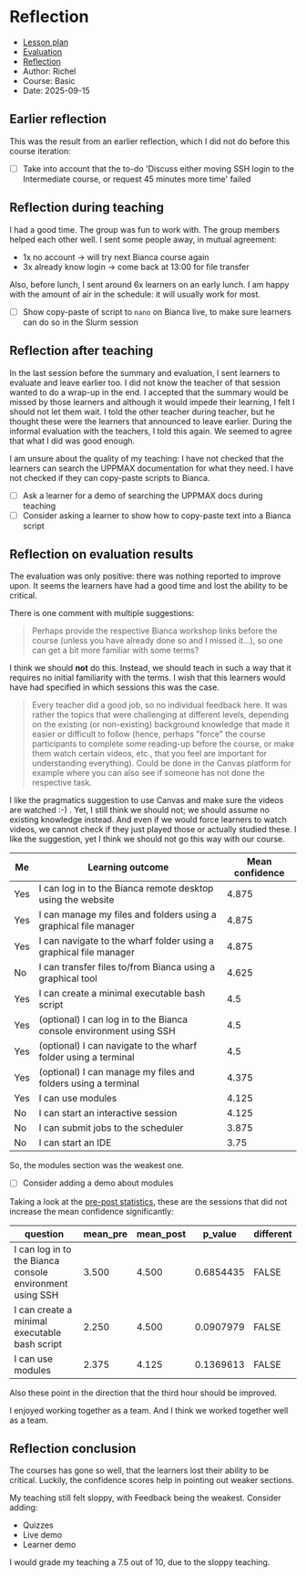 # Reflection

- [Lesson plan](../../lesson_plans/20250915/20250915_richel.md)
- [Evaluation](../../evaluations/20250915/README.md)
- [Reflection](../../evaluations/20250915/20250915_richel.md)
- Author: Richel
- Course: Basic
- Date: 2025-09-15

## Earlier reflection

This was the result from an earlier reflection,
which I did not do before this course iteration:

- [ ] Take into account that the to-do 'Discuss either moving
  SSH login to the Intermediate course,
  or request 45 minutes more time' failed

## Reflection during teaching

I had a good time. The group was fun to work with.
The group members helped each other well.
I sent some people away, in mutual agreement:

- 1x no account -> will try next Bianca course again
- 3x already know login -> come back at 13:00 for file transfer

Also, before lunch, I sent around 6x learners on an early lunch.
I am happy with the amount of air in the schedule:
it will usually work for most.

- [ ] Show copy-paste of script to `nano` on Bianca live,
  to make sure learners can do so in the Slurm session

## Reflection after teaching

In the last session before the summary and evaluation, I sent learners
to evaluate and leave earlier too. I did not know the teacher of that
session wanted to do a wrap-up in the end. I accepted that the summary
would be missed by those learners and although it would impede their
learning, I felt I should not let them wait. I told the other teacher
during teacher, but he thought these were the learners that announced
to leave earlier. During the informal evaluation with the teachers,
I told this again. We seemed to agree that what I did was good enough.

I am unsure about the quality of my teaching: I have not checked
that the learners can search the UPPMAX documentation for what they need.
I have not checked if they can copy-paste scripts to Bianca.

- [ ] Ask a learner for a demo of searching the UPPMAX docs during teaching
- [ ] Consider asking a learner to show how to copy-paste text into
  a Bianca script

## Reflection on evaluation results

The evaluation was only positive: there was nothing reported to improve
upon. It seems the learners have had a good time and lost the ability
to be critical.

There is one comment with multiple suggestions:

> Perhaps provide the respective Bianca workshop links before the course
> (unless you have already done so and I missed it...),
> so one can get a bit more familiar with some terms?

I think we should **not** do this. Instead, we should teach in such
a way that it requires no initial familiarity with the terms.
I wish that this learners would have had specified in which sessions
this was the case.

> Every teacher did a good job, so no individual feedback here.
> It was rather the topics that were challenging at different levels,
> depending on the existing (or non-existing) background knowledge
> that made it easier or difficult to follow
> (hence, perhaps "force" the course participants to complete some reading-up
> before the course, or make them watch certain videos, etc., that you feel
> are important for understanding everything).
> Could be done in the Canvas platform for example
> where you can also see if someone has not done the respective task.

I like the pragmatics suggestion to use Canvas and make sure the videos
are watched :-) . Yet, I still think we should not; we should assume
no existing knowledge instead. And even if we would force learners
to watch videos, we cannot check if they just played those or actually
studied these. I like the suggestion, yet I think we should not go this
way with our course.

<!-- markdownlint-disable MD013 --><!-- Tables cannot be split up over lines, hence will break 80 characters per line -->

Me |Learning outcome                                                   |Mean confidence
---|-------------------------------------------------------------------|------
Yes|I can log in to the Bianca remote desktop using the website        |4.875
Yes|I can manage my files and folders using a graphical file manager   |4.875
Yes|I can navigate to the wharf folder using a graphical file manager  |4.875
No |I can transfer files to/from Bianca using a graphical tool         |4.625
Yes|I can create a minimal executable bash script                      |4.5
Yes|(optional) I can log in to the Bianca console environment using SSH|4.5
Yes|(optional) I can navigate to the wharf folder using a terminal     |4.5
Yes|(optional) I can manage my files and folders using a terminal      |4.375
Yes|I can use modules                                                  |4.125
No |I can start an interactive session                                 |4.125
No |I can submit jobs to the scheduler                                 |3.875
No |I can start an IDE                                                 |3.75

<!-- markdownlint-enable MD013 -->

So, the modules section was the weakest one.

- [ ] Consider adding a demo about modules

Taking a look at the [pre-post statistics](../../evaluations/20250915/stats.md),
these are the sessions that did not increase the mean
confidence significantly:

<!-- markdownlint-disable MD013 --><!-- Tables cannot be split up over lines, hence will break 80 characters per line -->

question                                                         |mean_pre|mean_post|   p_value|different
-----------------------------------------------------------------|--------|---------|----------|----------
I can log in to the Bianca console environment using SSH         |   3.500|    4.500| 0.6854435|FALSE
I can create a minimal executable bash script                    |   2.250|    4.500| 0.0907979|FALSE
I can use modules                                                |   2.375|    4.125| 0.1369613|FALSE

<!-- markdownlint-enable MD013 -->

Also these point in the direction that the third hour
should be improved.

I enjoyed working together as a team. And I think we worked
together well as a team.

## Reflection conclusion

The courses has gone so well, that the learners lost their ability to
be critical. Luckily, the confidence scores help in pointing out
weaker sections.

My teaching still felt sloppy, with Feedback being the weakest. Consider adding:

- Quizzes
- Live demo
- Learner demo

I would grade my teaching a 7.5 out of 10, due to the sloppy teaching.
